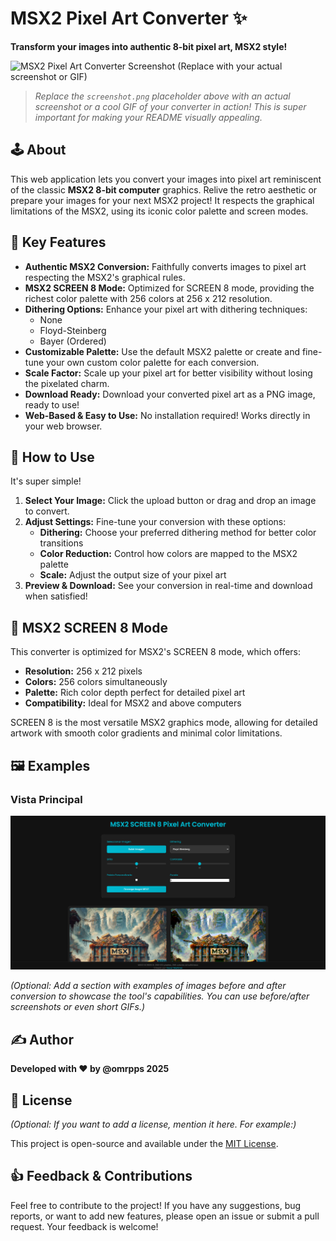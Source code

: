 # MSX2 Pixel Art Converter ✨

**Transform your images into authentic 8-bit pixel art, MSX2 style!**

![MSX2 Pixel Art Converter Screenshot (Replace with your actual screenshot or GIF)](./msx.png)

> *Replace the `screenshot.png` placeholder above with an actual screenshot or a cool GIF of your converter in action!  This is super important for making your README visually appealing.*

## 🕹️ About

This web application lets you convert your images into pixel art reminiscent of the classic **MSX2 8-bit computer** graphics. Relive the retro aesthetic or prepare your images for your next MSX2 project!  It respects the graphical limitations of the MSX2, using its iconic color palette and screen modes.

## 🌟 Key Features

*   **Authentic MSX2 Conversion:**  Faithfully converts images to pixel art respecting the MSX2's graphical rules.
*   **MSX2 SCREEN 8 Mode:** Optimized for SCREEN 8 mode, providing the richest color palette with 256 colors at 256 x 212 resolution.
*   **Dithering Options:**  Enhance your pixel art with dithering techniques:
    *   None
    *   Floyd-Steinberg
    *   Bayer (Ordered)
*   **Customizable Palette:** Use the default MSX2 palette or create and fine-tune your own custom color palette for each conversion.
*   **Scale Factor:**  Scale up your pixel art for better visibility without losing the pixelated charm.
*   **Download Ready:**  Download your converted pixel art as a PNG image, ready to use!
*   **Web-Based & Easy to Use:**  No installation required! Works directly in your web browser.

## 🚀 How to Use

It's super simple!

1.  **Select Your Image:** Click the upload button or drag and drop an image to convert.
2.  **Adjust Settings:** Fine-tune your conversion with these options:
    * **Dithering:** Choose your preferred dithering method for better color transitions
    * **Color Reduction:** Control how colors are mapped to the MSX2 palette
    * **Scale:** Adjust the output size of your pixel art
3.  **Preview & Download:** See your conversion in real-time and download when satisfied!

## 🎨 MSX2 SCREEN 8 Mode

This converter is optimized for MSX2's SCREEN 8 mode, which offers:

* **Resolution:** 256 x 212 pixels
* **Colors:** 256 colors simultaneously
* **Palette:** Rich color depth perfect for detailed pixel art
* **Compatibility:** Ideal for MSX2 and above computers

SCREEN 8 is the most versatile MSX2 graphics mode, allowing for detailed artwork with smooth color gradients and minimal color limitations.

## 🖼️ Examples
### Vista Principal
![Vista Principal](images/demo-1.png)

*(Optional:  Add a section with examples of images before and after conversion to showcase the tool's capabilities. You can use before/after screenshots or even short GIFs.)*

## ✍️ Author

**Developed with ❤️ by @omrpps 2025**

## 📜 License

*(Optional: If you want to add a license, mention it here. For example:)*

This project is open-source and available under the [MIT License](LICENSE).

## 👍 Feedback & Contributions

Feel free to contribute to the project!  If you have any suggestions, bug reports, or want to add new features, please open an issue or submit a pull request.  Your feedback is welcome!
